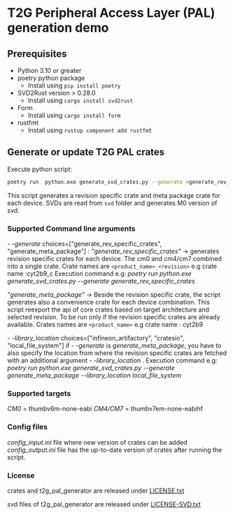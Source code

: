 # T2G Peripheral Access Layer (PAL) generation demo

## Prerequisites

* Python 3.10 or greater
* poetry python package
  * Install using `pip install poetry`
* SVD2Rust version > 0.28.0
  * Install using `cargo install svd2rust`
* Form
  * Install using `cargo install form`
* rustfmt
  * Install using `rustup component add rustfmt`

## Generate or update T2G PAL crates

Execute python script:

```bash
poetry run  python.exe generate_svd_crates.py --generate <generate_rev_specific_crates | generate_meta_package> --library_location <required only if --generate = generate_meta_package:  infineon_artifactory | cratesio | local_file_system>
```

This script generates a revision specific crate and meta package crate for each device.
SVDs are read from `svd` folder and generates M0 version of svd.

### Supported Command line arguments

 *- -generate*
choices=["generate_rev_specific_crates", "generate_meta_package"] :
*"generate_rev_specific_crates"* -> generates revision specific crates for each device. The cm0 and cm4/cm7 combined into a single crate. 
Crate names are `<product_name>_<revision>` e.g crate name :cyt2b9_c
Execution command e.g: *poetry run  python.exe generate_svd_crates.py --generate generate_rev_specific_crates*

*"generate_meta_package"* -> Beside the revision specific crate, the script generates also a convenience crate for each device combination. This script reexport the api of core crates based on target architecture and selected revision. To be run only if the revision specific crates are already available. Crates names are `<product_name>` e.g crate name : cyt2b9 

*- -library_location* 
choices=["infineon_artifactory", "cratesio", "local_file_system"]
if *- -generate* is *generate_meta_package*, you have to also specify the location from where the revision specific crates are fetched with an additional argument *- -library_location* .
Execution command e.g: *poetry run  python.exe generate_svd_crates.py --generate generate_meta_package --library_location local_file_system*

### Supported targets

*CM0* = thumbv6m-none-eabi
*CM4/CM7* = thumbv7em-none-eabihf 

### Config files

*config_input.ini* file where new version of crates can be added
*config_output.ini* file has the up-to-date version of crates after running the script.

### License

crates and t2g_pal_generator are released under [LICENSE.txt](../LICENSE.txt)

svd files of t2g_pal_generator are released under [LICENSE-SVD.txt](../LICENSE-SVD.txt)
